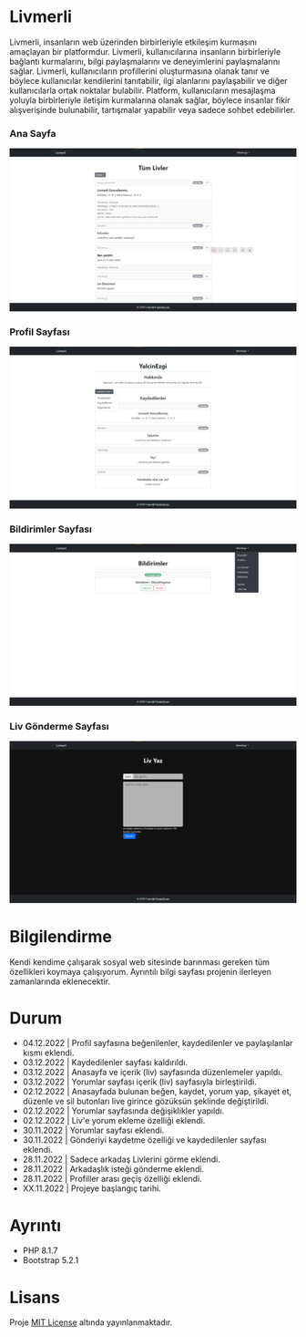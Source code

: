 # Livmerli
Livmerli, insanların web üzerinden birbirleriyle etkileşim kurmasını amaçlayan bir platformdur. Livmerli, kullanıcılarına insanların birbirleriyle bağlantı kurmalarını, bilgi paylaşmalarını ve deneyimlerini paylaşmalarını sağlar. Livmerli, kullanıcıların profillerini oluşturmasına olanak tanır ve böylece kullanıcılar kendilerini tanıtabilir, ilgi alanlarını paylaşabilir ve diğer kullanıcılarla ortak noktalar bulabilir. Platform, kullanıcıların mesajlaşma yoluyla birbirleriyle iletişim kurmalarına olanak sağlar, böylece insanlar fikir alışverişinde bulunabilir, tartışmalar yapabilir veya sadece sohbet edebilirler.

### Ana Sayfa
![Ana Sayfa](GitHub_Items/Livmerli-AnaSayfa.png)
### Profil Sayfası
![Blog Sayfası](GitHub_Items/Livmerli-Profil.png)
### Bildirimler Sayfası
![Blog Sayfası](GitHub_Items/Livmerli-Bildirimler.png)
### Liv Gönderme Sayfası
![Admin Kategoriler](GitHub_Items/Livmerli-Liv.png)

# Bilgilendirme
Kendi kendime çalışarak sosyal web sitesinde barınması gereken tüm özellikleri koymaya çalışıyorum. Ayrıntılı bilgi sayfası projenin ilerleyen zamanlarında eklenecektir.

# Durum
- 04.12.2022 | Profil sayfasına beğenilenler, kaydedilenler ve paylaşılanlar kısmı eklendi.
- 03.12.2022 | Kaydedilenler sayfası kaldırıldı.
- 03.12.2022 | Anasayfa ve içerik (liv) sayfasında düzenlemeler yapıldı.
- 03.12.2022 | Yorumlar sayfası içerik (liv) sayfasıyla birleştirildi.
- 02.12.2022 | Anasayfada bulunan beğen, kaydet, yorum yap, şikayet et, düzenle ve sil butonları live girince gözüksün şeklinde değiştirildi.
- 02.12.2022 | Yorumlar sayfasında değişiklikler yapıldı.
- 02.12.2022 | Liv'e yorum ekleme özelliği eklendi.
- 30.11.2022 | Yorumlar sayfası eklendi.
- 30.11.2022 | Gönderiyi kaydetme özelliği ve kaydedilenler sayfası eklendi.
- 28.11.2022 | Sadece arkadaş Livlerini görme eklendi.
- 28.11.2022 | Arkadaşlık isteği gönderme eklendi.
- 28.11.2022 | Profiller arası geçiş özelliği eklendi.
- XX.11.2022 | Projeye başlangıç tarihi.

# Ayrıntı
- PHP 8.1.7
- Bootstrap 5.2.1

# Lisans
Proje [MIT License](./License) altında yayınlanmaktadır.
